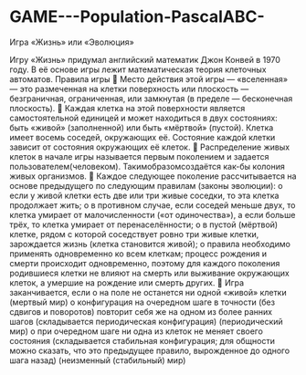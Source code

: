 # GAME---Population-PascalABC-
Игра «Жизнь» или «Эволюция»

Игру «Жизнь» придумал английский математик Джон Конвей в 1970 году. В её основе игры
лежит математическая теория клеточных автоматов. 
Правила игры
 Место действия этой игры — «вселенная» — это размеченная на клетки поверхность
или плоскость — безграничная, ограниченная, или замкнутая (в пределе —
бесконечная плоскость).
 Каждая клетка на этой поверхности является самостоятельной единицей и может
находиться в двух состояниях: быть «живой» (заполненной) или быть «мёртвой»
(пустой). Клетка имеет восемь соседей, окружающих её. Состояние каждой клетки
зависит от состояния окружающих её клеток.
 Распределение живых клеток в начале игры называется первым поколением и
задается пользователем(человеком). Такимобразомсоздаётся как-бы колония живых
организмов.
 Каждое следующее поколение рассчитывается на основе предыдущего по следующим
правилам (законы эволюции):
o если у живой клетки есть две или три живые соседки, то эта клетка
продолжает жить;
o в противном случае, если соседей меньше двух, то клетка умирает от
малочисленности («от одиночества»), а если больше трёх, то клетка умирает
от перенаселённости;
o в пустой (мёртвой) клетке, рядом с которой соседствует ровно три живые
клетки, зарождается жизнь (клетка становится живой);
o правила необходимо применять одновременно ко всем клеткам; процесс
рождения и смерти происходит одновременно, поэтому для каждого
поколения родившиеся клетки не влияют на смерть или выживание
окружающих клеток, а умершие на рождение или смерть других.
 Игра заканчивается, если
o на поле не останется ни одной «живой» клетки (мертвый мир)
o конфигурация на очередном шаге в точности (без сдвигов и поворотов)
повторит себя же на одном из более ранних шагов (складывается
периодическая конфигурация) (периодический мир)
o при очередном шаге ни одна из клеток не меняет своего состояния
(складывается стабильная конфигурация; для общности можно сказать, что
это предыдущее правило, вырожденное до одного шага назад) (неизменный
(стабильный) мир)

